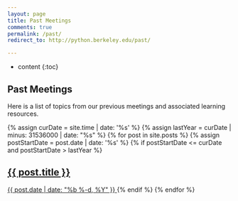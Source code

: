 ```yaml
---
layout: page
title: Past Meetings
comments: true
permalink: /past/
redirect_to: http://python.berkeley.edu/past/

---
```


* content
{:toc}

## Past Meetings
Here is a list of topics from our previous meetings and associated learning resources.

<div class="all-posts" post-cate="All">
  {% assign curDate = site.time | date: '%s' %}
  {% assign lastYear = curDate | minus: 31536000 | date: "%s" %} <!-- remove post after 1 year --> 
  {% for post in site.posts %}
    {% assign postStartDate = post.date | date: '%s' %}
    {% if postStartDate <= curDate and postStartDate > lastYear %}
      <a class="post-list-item" href="{{ post.url | prepend: site.baseurl }}">
        <h2>
        {{ post.title }}
        </h2>
        <span class="">{{ post.date | date: "%b %-d, %Y" }}</span>
      </a>
    {% endif %}
  {% endfor %}
</div>
